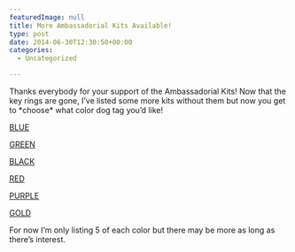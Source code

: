 ```yaml
---
featuredImage: null
title: More Ambassadorial Kits Available!
type: post
date: 2014-06-30T12:30:50+00:00
categories:
  - Uncategorized

---
```

Thanks everybody for your support of the Ambassadorial Kits! Now that the key rings are gone, I&#8217;ve listed some more kits without them but now you get to \*choose\* what color dog tag you&#8217;d like!

[BLUE][1]

[GREEN][2]

[BLACK][3]

[RED][4]

[PURPLE][5]

[GOLD][6]

For now I&#8217;m only listing 5 of each color but there may be more as long as there&#8217;s interest.

 [1]: http://www.ebay.com/itm/111395637142?ssPageName=STRK%3AMESELX%3AIT&_trksid=p3984.m1586.l2649
 [2]: http://www.ebay.com/itm/111395641622?ssPageName=STRK%3AMESELX%3AIT&_trksid=p3984.m1586.l2649
 [3]: http://www.ebay.com/itm/111395643297?ssPageName=STRK%3AMESELX%3AIT&_trksid=p3984.m1586.l2649
 [4]: http://www.ebay.com/itm/111395644106?ssPageName=STRK%3AMESELX%3AIT&_trksid=p3984.m1586.l2649
 [5]: http://www.ebay.com/itm/111395645073?ssPageName=STRK%3AMESELX%3AIT&_trksid=p3984.m1586.l2649
 [6]: http://www.ebay.com/itm/111395645929?ssPageName=STRK%3AMESELX%3AIT&_trksid=p3984.m1586.l2649
